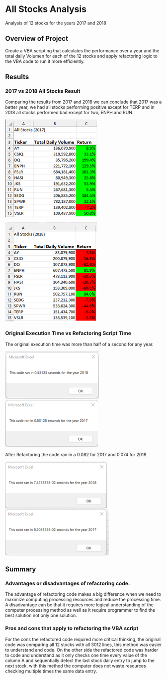 
# All Stocks Analysis
Analysis of 12 stocks for the years 2017 and 2018

## Overview of Project
Create a VBA scripting that calculates the performance over a year and the total daily Volumen for each of the 12 stocks and apply refactoring logic to the VBA code to run it more efficiently.

## Results

### 2017 vs 2018 All Stocks Result
Comparing the results from 2017 and 2018 we can conclude that 2017 was a better year, we had all stocks performing positive except for TERP and in 2018 all stocks performed bad except for two, ENPH and RUN.

![2017 All Stocks Results](https://github.com/ggalguera/stocks-analysis/blob/main/VBA_Challenge_2017_Table.png)

![2018 All Stocks Results](https://github.com/ggalguera/stocks-analysis/blob/main/VBA_Challenge_2018_Table.png)

### Original Execution Time vs Refactoring Script Time
The original execution time was more than half of a second for any year.

![Script Run Time for the 2018 Analysis before Refactoring](https://github.com/ggalguera/stocks-analysis/blob/main/VBA_Challenge_2018_Before.png)
![Script Run Time for the 2017 Analysis before Refactoring](https://github.com/ggalguera/stocks-analysis/blob/main/VBA_Challenge_2017_Before.png)

After Refactoring the code ran in a 0.082 for 2017 and 0.074 for 2018.

![Script Run Time for the 2018 Analysis](https://github.com/ggalguera/stocks-analysis/blob/main/VBA_Challenge_2018.png)
![Script Run Time for the 2017 Analysis](https://github.com/ggalguera/stocks-analysis/blob/main/VBA_Challenge_2017.png)

## Summary

### Advantages or disadvantages of refactoring code.
The advantage of refactoring code makes a big difference when we need to maximize computing processing resources and reduce the processing time. A disadvantage can be that it requires more logical understanding of the computer processing method as well as it require programmer to find the best solution not only one solution.

### Pros and cons that apply to refactoring the VBA script
For the cons the refactored code required more critical thinking, the original code was comparing all 12 stocks with all 3012 lines, this method was easier to understand and code. On the other side the refactored code was harder to code and understand as it only checks one time every value of the column A and sequentially detect the last stock daily entry to jump to the next stock, with this method the computer does not waste resources checking multiple times the same data entry. 
